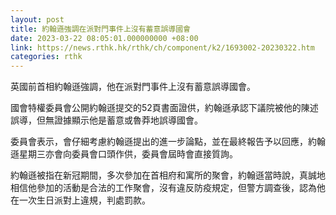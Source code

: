 ```yaml
---
layout: post
title: 約翰遜強調在派對門事件上沒有蓄意誤導國會
date: 2023-03-22 08:05:01.000000000 +08:00
link: https://news.rthk.hk/rthk/ch/component/k2/1693002-20230322.htm
categories: rthk
---
```


英國前首相約翰遜強調，他在派對門事件上沒有蓄意誤導國會。

國會特權委員會公開約翰遜提交的52頁書面證供，約翰遜承認下議院被他的陳述誤導，但無證據顯示他是蓄意或魯莽地誤導國會。

委員會表示，會仔細考慮約翰遜提出的進一步論點，並在最終報告予以回應，約翰遜星期三亦會向委員會口頭作供，委員會屆時會直接質詢。

約翰遜被指在新冠期間，多次參加在首相府和寓所的聚會，約翰遜當時說，真誠地相信他參加的活動是合法的工作聚會，沒有違反防疫規定，但警方調查後，認為他在一次生日派對上違規，判處罰款。
